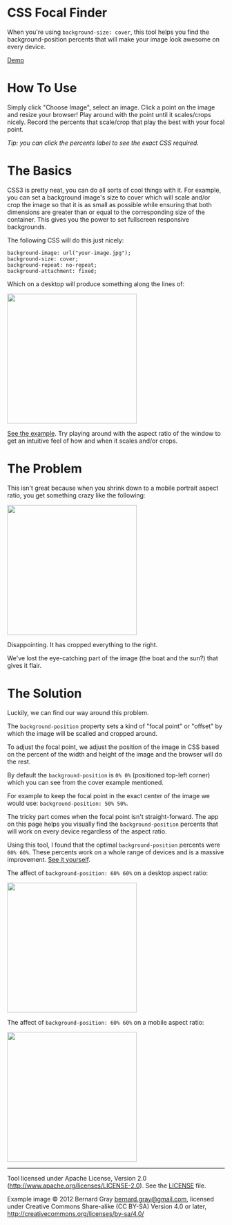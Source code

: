 CSS Focal Finder
===
When you're using `background-size: cover`, this tool helps you find the background-position percents that will make your image look awesome on every device.

[Demo](https://debortoliwines.github.io/css-focal-finder/)

How To Use
===
Simply click "Choose Image", select an image. Click a point on the image and resize your browser! Play around with the point until it scales/crops nicely. Record the percents that scale/crop that play the best with your focal point.

*Tip: you can click the percents label to see the exact CSS required.*

The Basics
===
CSS3 is pretty neat, you can do all sorts of cool things with it. For example, you can set a background image's size to cover which will scale and/or crop the image so that it is as small as possible while ensuring that both dimensions are greater than or equal to the corresponding size of the container. This gives you the power to set fullscreen responsive backgrounds.

The following CSS will do this just nicely:

```
background-image: url("your-image.jpg");
background-size: cover;
background-repeat: no-repeat;
background-attachment: fixed;
```

Which on a desktop will produce something along the lines of:

<img src="https://css-focal-finder.appspot.com/img/desktop.png" height="300">

[See the example](https://css-focal-finder.appspot.com/cover-example.html). Try playing around with the aspect ratio of the window to get an intuitive feel of how and when it scales and/or crops.

The Problem
=====
This isn't great because when you shrink down to a mobile portrait aspect ratio, you get something crazy like the following:

<img src="https://css-focal-finder.appspot.com/img/iphone.png" height="300">

Disappointing. It has cropped everything to the right.

We've lost the eye-catching part of the image (the boat and the sun?) that gives it flair.

The Solution
=====
Luckily, we can find our way around this problem.

The `background-position` property sets a kind of "focal point" or "offset" by which the image will be scalled and cropped around.

To adjust the focal point, we adjust the position of the image in CSS based on the percent of the width and height of the image and the browser will do the rest.

By default the `background-position` is `0% 0%` (positioned top-left corner) which you can see from the cover example mentioned.

For example to keep the focal point in the exact center of the image we would use: `background-position: 50% 50%`.

The tricky part comes when the focal point isn't straight-forward. The app on this page helps you visually find the `background-position` percents that will work on every device regardless of the aspect ratio.

Using this tool, I found that the optimal `background-position` percents were `60% 60%`. These percents work on a whole range of devices and is a massive improvement. [See it yourself](https://css-focal-finder.appspot.com/cover-60-60-example.html).

The affect of `background-position: 60% 60%` on a desktop aspect ratio:

<img src="https://css-focal-finder.appspot.com/img/desktop-crosshair.png" height="300">

The affect of `background-position: 60% 60%` on a mobile aspect ratio:

<img src="https://css-focal-finder.appspot.com/img/iphone-crosshair.png" height="300">

---

Tool licensed under Apache License, Version 2.0 (http://www.apache.org/licenses/LICENSE-2.0). See the [LICENSE](/LICENSE) file.

Example image
&copy; 2012 Bernard Gray <bernard.gray@gmail.com>, licensed under Creative Commons Share-alike (CC BY-SA)
Version 4.0 or later,
http://creativecommons.org/licenses/by-sa/4.0/
